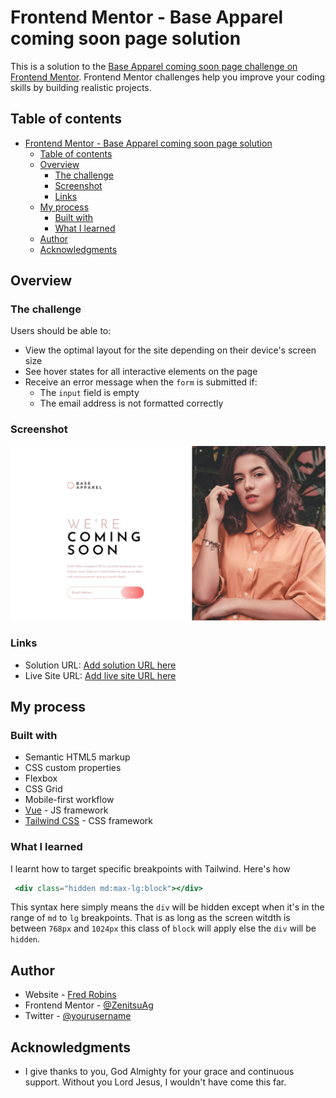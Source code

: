 # Frontend Mentor - Base Apparel coming soon page solution

This is a solution to the [Base Apparel coming soon page challenge on Frontend Mentor](https://www.frontendmentor.io/challenges/base-apparel-coming-soon-page-5d46b47f8db8a7063f9331a0). Frontend Mentor challenges help you improve your coding skills by building realistic projects. 

## Table of contents

- [Frontend Mentor - Base Apparel coming soon page solution](#frontend-mentor---base-apparel-coming-soon-page-solution)
  - [Table of contents](#table-of-contents)
  - [Overview](#overview)
    - [The challenge](#the-challenge)
    - [Screenshot](#screenshot)
    - [Links](#links)
  - [My process](#my-process)
    - [Built with](#built-with)
    - [What I learned](#what-i-learned)
  - [Author](#author)
  - [Acknowledgments](#acknowledgments)

## Overview

### The challenge

Users should be able to:

- View the optimal layout for the site depending on their device's screen size
- See hover states for all interactive elements on the page
- Receive an error message when the `form` is submitted if:
  - The `input` field is empty
  - The email address is not formatted correctly

### Screenshot

![](./screenshot.png)


### Links

- Solution URL: [Add solution URL here](https://your-solution-url.com)
- Live Site URL: [Add live site URL here](https://your-live-site-url.com)

## My process

### Built with

- Semantic HTML5 markup
- CSS custom properties
- Flexbox
- CSS Grid
- Mobile-first workflow
- [Vue](https://vuejs.org/) - JS framework
- [Tailwind CSS](http://www.tailwindcss.com/) - CSS framework
    
### What I learned

I learnt how to target specific breakpoints with Tailwind.
Here's how

```jsx
 <div class="hidden md:max-lg:block"></div>
```
This syntax here simply means the `div` will be hidden except when it's in the range of `md` to `lg` breakpoints. That is as long as the screen witdth is between `768px` and `1024px` this class of `block` will apply else the `div` will be `hidden`.

## Author

- Website - [Fred Robins](https://www.github.com/ZenitsuAg)
- Frontend Mentor - [@ZenitsuAg](https://www.frontendmentor.io/profile/ZenitsuAg)
- Twitter - [@yourusername](https://www.twitter.com/yourusername)

## Acknowledgments

- I give thanks to you, God Almighty for your grace and continuous support. Without you Lord Jesus, I wouldn't have come this far.
